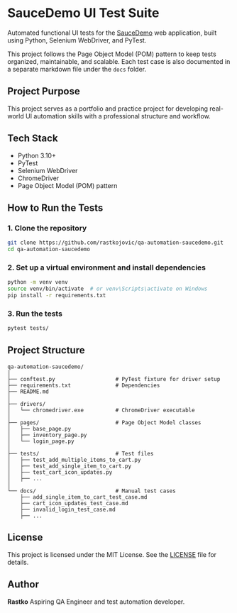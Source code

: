 # SauceDemo UI Test Suite

Automated functional UI tests for the [SauceDemo](https://www.saucedemo.com) web application, built using Python, Selenium WebDriver, and PyTest.

This project follows the Page Object Model (POM) pattern to keep tests organized, maintainable, and scalable. Each test case is also documented in a separate markdown file under the `docs` folder.

## Project Purpose

This project serves as a portfolio and practice project for developing real-world UI automation skills with a professional structure and workflow.

## Tech Stack

- Python 3.10+
- PyTest
- Selenium WebDriver
- ChromeDriver
- Page Object Model (POM) pattern

## How to Run the Tests

### 1. Clone the repository

```bash
git clone https://github.com/rastkojovic/qa-automation-saucedemo.git
cd qa-automation-saucedemo
```

### 2. Set up a virtual environment and install dependencies

```bash
python -m venv venv
source venv/bin/activate  # or venv\Scripts\activate on Windows
pip install -r requirements.txt
```

### 3. Run the tests

```bash
pytest tests/
```

## Project Structure

```
qa-automation-saucedemo/
│
├── conftest.py                   # PyTest fixture for driver setup
├── requirements.txt              # Dependencies
├── README.md
│
├── drivers/
│   └── chromedriver.exe          # ChromeDriver executable
│
├── pages/                        # Page Object Model classes
│   ├── base_page.py
│   ├── inventory_page.py
│   └── login_page.py
│
├── tests/                        # Test files
│   ├── test_add_multiple_items_to_cart.py
│   ├── test_add_single_item_to_cart.py
│   ├── test_cart_icon_updates.py
│   ├── ...
│
└── docs/                         # Manual test cases
    ├── add_single_item_to_cart_test_case.md
    ├── cart_icon_updates_test_case.md
    ├── invalid_login_test_case.md
    ├── ...
```

## License

This project is licensed under the MIT License. See the [LICENSE](LICENSE) file for details.

## Author

**Rastko**
Aspiring QA Engineer and test automation developer.
